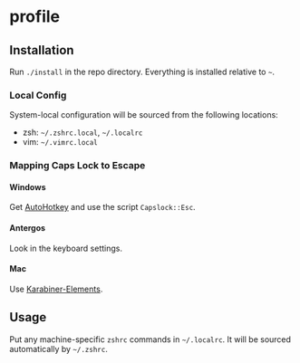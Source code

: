 profile
=======

## Installation

Run `./install` in the repo directory. Everything is installed relative to `~`.

### Local Config
System-local configuration will be sourced from the following locations:
- zsh: `~/.zshrc.local`, `~/.localrc`
- vim: `~/.vimrc.local`

### Mapping Caps Lock to Escape

#### Windows

Get [AutoHotkey](http://www.autohotkey.com/) and use the script `Capslock::Esc`.

#### Antergos

Look in the keyboard settings.

#### Mac

Use [Karabiner-Elements](https://github.com/tekezo/Karabiner-Elements).

## Usage

Put any machine-specific `zshrc` commands in `~/.localrc`. It will be sourced automatically by `~/.zshrc`.
